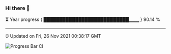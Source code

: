 ### Hi there 👋

⏳ Year progress { ███████████████████████████▁▁▁ } 90.14 %

---

⏰ Updated on Fri, 26 Nov 2021 00:38:17 GMT

![Progress Bar CI](https://github.com/liununu/liununu/workflows/Progress%20Bar%20CI/badge.svg)
